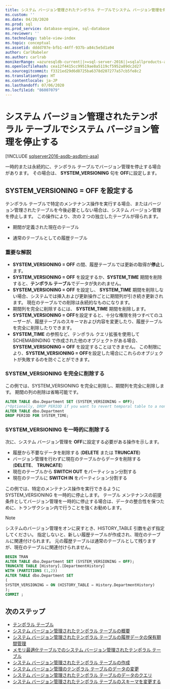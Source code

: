 ```yaml
---
title: システム バージョン管理されたテンポラル テーブルでシステム バージョン管理を停止する | Microsoft Docs
ms.custom: ''
ms.date: 04/28/2020
ms.prod: sql
ms.prod_service: database-engine, sql-database
ms.reviewer: ''
ms.technology: table-view-index
ms.topic: conceptual
ms.assetid: dddd707e-bfb1-44ff-937b-a84c5e5d1a94
author: CarlRabeler
ms.author: carlrab
monikerRange: =azuresqldb-current||>=sql-server-2016||=sqlallproducts-allversions||>=sql-server-linux-2017||=azuresqldb-mi-current
ms.openlocfilehash: cea12f4415cc99519ae8a5119cf5952a89dc2d27
ms.sourcegitcommit: f3321ed29d6d8725ba6378d207277a57cb5fe8c2
ms.translationtype: HT
ms.contentlocale: ja-JP
ms.lasthandoff: 07/06/2020
ms.locfileid: "86007079"
---
```

# <a name="stopping-system-versioning-on-a-system-versioned-temporal-table"></a>システム バージョン管理されたテンポラル テーブルでシステム バージョン管理を停止する

[!INCLUDE [sqlserver2016-asdb-asdbmi-asa](../../includes/applies-to-version/sqlserver2016-asdb-asdbmi-asa.md)]

一時的または永続的に、テンポラル テーブルでバージョン管理を停止する場合があります。 その場合は、 **SYSTEM_VERSIONING** 句を **OFF**に設定します。

## <a name="setting-system_versioning--off"></a>SYSTEM_VERSIONING = OFF を設定する

テンポラル テーブルで特定のメンテナンス操作を実行する場合、またはバージョン管理されたテーブルを今後必要としない場合は、システム バージョン管理を停止します。 この操作により、次の 2 つの独立したテーブルが得られます。

- 期間が定義された現在のテーブル

- 通常のテーブルとしての履歴テーブル

### <a name="important-remarks"></a>重要な解説

- **SYSTEM_VERSIONING = OFF** の間、履歴テーブルでは更新の取得が**停止**します。
- **SYSTEM_VERSIONING = OFF** を設定するか、**SYSTEM_TIME** 期間を削除すると、**テンポラル テーブル**でデータが失われません。
- **SYSTEM_VERSIONING = OFF** を設定し、 **SYSTEM_TIME** 期間を削除しない場合、システムでは挿入および更新操作ごとに期間列が引き続き更新されます。 現在のテーブルでの削除は永続的なものになります。
- 期間列を完全に削除するには、 **SYSTEM_TIME** 期間を削除します。
- **SYSTEM_VERSIONING = OFF**を設定すると、十分な権限を持つすべてのユーザーが、履歴テーブルのスキーマおよび内容を変更したり、履歴テーブルを完全に削除したりできます。
- **SYSTEM_TIME** の参照など、テンポラル クエリ拡張を使用して SCHEMABINDING で作成された他のオブジェクトがある場合、**SYSTEM_VERSIONING = OFF** を設定することはできません。 この制限により、**SYSTEM_VERSIONING = OFF**を設定した場合にこれらのオブジェクトが失敗するのを防ぐことができます。

### <a name="permanently-remove-system_versioning"></a>SYSTEM_VERSIONING を完全に削除する

この例では、SYSTEM_VERSIONING を完全に削除し、期間列を完全に削除します。 期間の列の削除は省略可能です。

```sql
ALTER TABLE dbo.Department SET (SYSTEM_VERSIONING = OFF);
/*Optionally, DROP PERIOD if you want to revert temporal table to a non-temporal*/
ALTER TABLE dbo.Department
DROP PERIOD FOR SYSTEM_TIME;
```

### <a name="temporarily-remove-system_versioning"></a>SYSTEM_VERSIONING を一時的に削除する

次に、システム バージョン管理を **OFF**に設定する必要がある操作を示します。

- 履歴から不要なデータを削除する (**DELETE** または **TRUNCATE**)
- バージョン管理を行わずに現在のテーブルからデータを削除する (**DELETE**、 **TRUNCATE**)
- 現在のテーブルから **SWITCH OUT** をパーティション分割する
- 現在のテーブルに **SWITCH IN** をパーティション分割する

この例では、特定のメンテナンス操作を実行できるように SYSTEM_VERSIONING を一時的に停止します。 テーブル メンテナンスの前提条件としてバージョン管理を一時的に停止する場合は、データの整合性を保つために、トランザクション内で行うことを強くお勧めします。

> [!NOTE]
> システムのバージョン管理をオンに戻すとき、HISTORY_TABLE 引数を必ず指定してください。 指定しないと、新しい履歴テーブルが作成され、現在のテーブルに関連付けられます。 元の履歴テーブルは通常のテーブルとして残りますが、現在のテーブルに関連付けられません。

```sql
BEGIN TRAN
ALTER TABLE dbo.Department SET (SYSTEM_VERSIONING = OFF);
TRUNCATE TABLE [History].[DepartmentHistory]
WITH (PARTITIONS (1,2))
ALTER TABLE dbo.Department SET
(
SYSTEM_VERSIONING = ON (HISTORY_TABLE = History.DepartmentHistory)
);
COMMIT ;
```

## <a name="next-steps"></a>次のステップ

- [テンポラル テーブル](../../relational-databases/tables/temporal-tables.md)
- [システム バージョン管理されたテンポラル テーブルの概要](../../relational-databases/tables/getting-started-with-system-versioned-temporal-tables.md)
- [システム バージョン管理されたテンポラル テーブルの履歴データの保有期間管理](../../relational-databases/tables/manage-retention-of-historical-data-in-system-versioned-temporal-tables.md)
- [メモリ最適化テーブルでのシステム バージョン管理されたテンポラル テーブル](../../relational-databases/tables/system-versioned-temporal-tables-with-memory-optimized-tables.md)
- [システム バージョン管理されたテンポラル テーブルの作成](../../relational-databases/tables/creating-a-system-versioned-temporal-table.md)
- [システム バージョン管理のテンポラル テーブルのデータの変更](../../relational-databases/tables/modifying-data-in-a-system-versioned-temporal-table.md)
- [システム バージョン管理されたテンポラル テーブルのデータのクエリ](../../relational-databases/tables/querying-data-in-a-system-versioned-temporal-table.md)
- [システム バージョン管理されたテンポラル テーブルのスキーマを変更する](../../relational-databases/tables/changing-the-schema-of-a-system-versioned-temporal-table.md)
